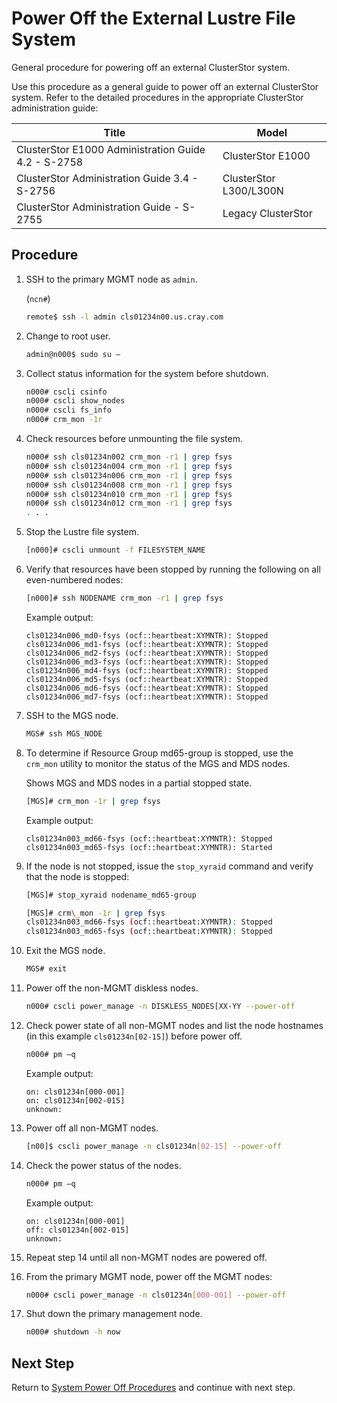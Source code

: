 # Power Off the External Lustre File System

General procedure for powering off an external ClusterStor system.

Use this procedure as a general guide to power off an external ClusterStor system. Refer to the detailed procedures in the appropriate ClusterStor administration guide:

|Title|Model|
|-----|-----|
|ClusterStor E1000 Administration Guide 4.2 - S-2758|ClusterStor E1000|
|ClusterStor Administration Guide 3.4 - S-2756|ClusterStor L300/L300N|
|ClusterStor Administration Guide - S-2755|Legacy ClusterStor|

## Procedure

1.  SSH to the primary MGMT node as `admin`.

    (`ncn#`)
    ```bash
    remote$ ssh -l admin cls01234n00.us.cray.com
    ```

1.  Change to root user.

    ```bash
    admin@n000$ sudo su –
    ```

1.  Collect status information for the system before shutdown.

    ```bash
    n000# cscli csinfo
    n000# cscli show_nodes
    n000# cscli fs_info
    n000# crm_mon -1r
    ```

1.  Check resources before unmounting the file system.

    ```bash
    n000# ssh cls01234n002 crm_mon -r1 | grep fsys
    n000# ssh cls01234n004 crm_mon -r1 | grep fsys
    n000# ssh cls01234n006 crm_mon -r1 | grep fsys
    n000# ssh cls01234n008 crm_mon -r1 | grep fsys
    n000# ssh cls01234n010 crm_mon -r1 | grep fsys
    n000# ssh cls01234n012 crm_mon -r1 | grep fsys
    . . .
    ```

1.  Stop the Lustre file system.

    ```bash
    [n000]# cscli unmount -f FILESYSTEM_NAME
    ```

1.  Verify that resources have been stopped by running the following on all even-numbered nodes:

    ```bash
    [n000]# ssh NODENAME crm_mon -r1 | grep fsys
    ```

    Example output:

    ```
    cls01234n006_md0-fsys (ocf::heartbeat:XYMNTR): Stopped
    cls01234n006_md1-fsys (ocf::heartbeat:XYMNTR): Stopped
    cls01234n006_md2-fsys (ocf::heartbeat:XYMNTR): Stopped
    cls01234n006_md3-fsys (ocf::heartbeat:XYMNTR): Stopped
    cls01234n006_md4-fsys (ocf::heartbeat:XYMNTR): Stopped
    cls01234n006_md5-fsys (ocf::heartbeat:XYMNTR): Stopped
    cls01234n006_md6-fsys (ocf::heartbeat:XYMNTR): Stopped
    cls01234n006_md7-fsys (ocf::heartbeat:XYMNTR): Stopped
    ```

1.  SSH to the MGS node.

    ```bash
    MGS# ssh MGS_NODE

    ```

1.  To determine if Resource Group md65-group is stopped, use the `crm_mon` utility to monitor the status of the MGS and MDS nodes.

    Shows MGS and MDS nodes in a partial stopped state.

    ```bash
    [MGS]# crm_mon -1r | grep fsys
    ```

    Example output:

    ```
    cls01234n003_md66-fsys (ocf::heartbeat:XYMNTR): Stopped
    cls01234n003_md65-fsys (ocf::heartbeat:XYMNTR): Started
    ```

1.  If the node is not stopped, issue the `stop_xyraid` command and verify that the node is stopped:

    ```bash
    [MGS]# stop_xyraid nodename_md65-group

    [MGS]# crm\_mon -1r | grep fsys
    cls01234n003_md66-fsys (ocf::heartbeat:XYMNTR): Stopped
    cls01234n003_md65-fsys (ocf::heartbeat:XYMNTR): Stopped
    ```

1. Exit the MGS node.

    ```bash
    MGS# exit
    ```

1. Power off the non-MGMT diskless nodes.

    ```bash
    n000# cscli power_manage -n DISKLESS_NODES[XX-YY --power-off
    ```

1. Check power state of all non-MGMT nodes and list the node hostnames \(in this example `cls01234n[02-15]`\) before power off.

    ```bash
    n000# pm –q
    ```

    Example output:

    ```
    on: cls01234n[000-001]
    on: cls01234n[002-015]
    unknown:
    ```

1. Power off all non-MGMT nodes.

    ```bash
    [n00]$ cscli power_manage -n cls01234n[02-15] --power-off
    ```

1. Check the power status of the nodes.

    ```bash
    n000# pm –q
    ```

    Example output:

    ```
    on: cls01234n[000-001]
    off: cls01234n[002-015]
    unknown:
    ```

1. Repeat step 14 until all non-MGMT nodes are powered off.

1. From the primary MGMT node, power off the MGMT nodes:

    ```bash
    n000# cscli power_manage -n cls01234n[000-001] --power-off
    ```

1. Shut down the primary management node.

    ```bash
    n000# shutdown -h now
    ```

## Next Step

Return to [System Power Off Procedures](System_Power_Off_Procedures.md) and continue with next step.
